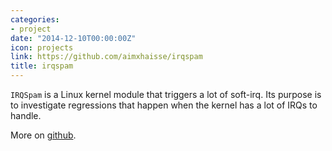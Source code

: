 ```yaml
---
categories:
- project
date: "2014-12-10T00:00:00Z"
icon: projects
link: https://github.com/aimxhaisse/irqspam
title: irqspam
---
```


`IRQSpam` is a Linux kernel module that triggers a lot of
soft-irq. Its purpose is to investigate regressions that happen when
the kernel has a lot of IRQs to handle.

More on [github](https://github.com/aimxhaisse/irqspam).

